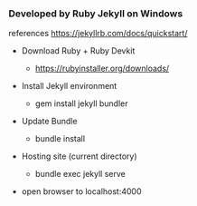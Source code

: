 ### Developed by Ruby Jekyll on Windows

references https://jekyllrb.com/docs/quickstart/

* Download Ruby + Ruby Devkit 
  * https://rubyinstaller.org/downloads/
  
* Install Jekyll environment
  * gem install jekyll bundler
  
* Update Bundle
  * bundle install
  
* Hosting site (current directory)
  * bundle exec jekyll serve
  
* open browser to localhost:4000
